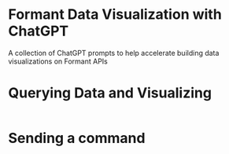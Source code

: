 # Formant Data Visualization with ChatGPT

A collection of ChatGPT prompts to help accelerate building data visualizations on Formant APIs

# Querying Data and Visualizing

```
```


# Sending a command

```
```
